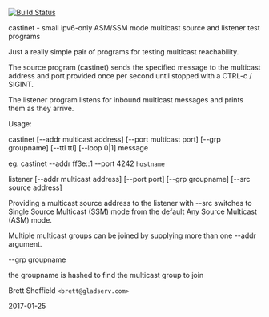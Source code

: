 [![Build Status](https://travis-ci.org/brettsheffield/castinet.svg?branch=master)](https://travis-ci.org/brettsheffield/castinet)

castinet - small ipv6-only ASM/SSM mode multicast source and listener test programs

Just a really simple pair of programs for testing multicast reachability.

The source program (castinet) sends the specified message to the multicast address and port provided once per second until stopped with a CTRL-c / SIGINT.

The listener program listens for inbound multicast messages and prints them as they arrive.

Usage:

 castinet [--addr multicast address] [--port multicast port] [--grp groupname] [--ttl ttl] [--loop 0|1] message

 eg. castinet --addr ff3e::1 --port 4242 `hostname`

 listener [--addr multicast address] [--port port] [--grp groupname] [--src source address]

Providing a multicast source address to the listener with --src switches to Single Source Multicast (SSM) mode from the default Any Source Multicast (ASM) mode.

Multiple multicast groups can be joined by supplying more than one --addr argument.

 --grp groupname

the groupname is hashed to find the multicast group to join


Brett Sheffield `<brett@gladserv.com>`

2017-01-25
